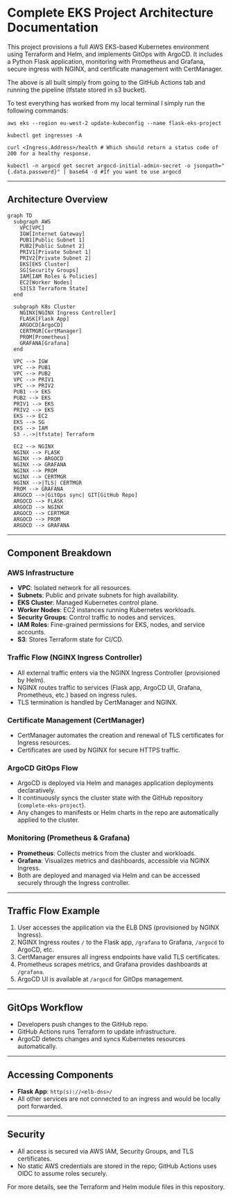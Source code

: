 # Complete EKS Project Architecture Documentation

This project provisions a full AWS EKS-based Kubernetes environment using Terraform and Helm, and implements GitOps with ArgoCD. It includes a Python Flask application, monitoring with Prometheus and Grafana, secure ingress with NGINX, and certificate management with CertManager.

The above is all built simply from going to the GitHub Actions tab and running the pipeline (tfstate stored in s3 bucket).

To test everything has worked from my local terminal I simply run the following commands:

```
aws eks --region eu-west-2 update-kubeconfig --name flask-eks-project

kubectl get ingresses -A

curl <Ingress.Address>/health # Which should return a status code of 200 for a healthy response.
 
kubectl -n argocd get secret argocd-initial-admin-secret -o jsonpath="{.data.password}" | base64 -d #If you want to use argocd
```

---

## **Architecture Overview**

```mermaid
graph TD
  subgraph AWS
    VPC[VPC]
    IGW[Internet Gateway]
    PUB1[Public Subnet 1]
    PUB2[Public Subnet 2]
    PRIV1[Private Subnet 1]
    PRIV2[Private Subnet 2]
    EKS[EKS Cluster]
    SG[Security Groups]
    IAM[IAM Roles & Policies]
    EC2[Worker Nodes]
    S3[S3 Terraform State]
  end

  subgraph K8s Cluster
    NGINX[NGINX Ingress Controller]
    FLASK[Flask App]
    ARGOCD[ArgoCD]
    CERTMGR[CertManager]
    PROM[Prometheus]
    GRAFANA[Grafana]
  end

  VPC --> IGW
  VPC --> PUB1
  VPC --> PUB2
  VPC --> PRIV1
  VPC --> PRIV2
  PUB1 --> EKS
  PUB2 --> EKS
  PRIV1 --> EKS
  PRIV2 --> EKS
  EKS --> EC2
  EKS --> SG
  EKS --> IAM
  S3 -.->|tfstate| Terraform

  EC2 --> NGINX
  NGINX --> FLASK
  NGINX --> ARGOCD
  NGINX --> GRAFANA
  NGINX --> PROM
  NGINX --> CERTMGR
  NGINX -->|TLS| CERTMGR
  PROM --> GRAFANA
  ARGOCD -->|GitOps sync| GIT[GitHub Repo]
  ARGOCD --> FLASK
  ARGOCD --> NGINX
  ARGOCD --> CERTMGR
  ARGOCD --> PROM
  ARGOCD --> GRAFANA
```

---

## **Component Breakdown**

### **AWS Infrastructure**
- **VPC**: Isolated network for all resources.
- **Subnets**: Public and private subnets for high availability.
- **EKS Cluster**: Managed Kubernetes control plane.
- **Worker Nodes**: EC2 instances running Kubernetes workloads.
- **Security Groups**: Control traffic to nodes and services.
- **IAM Roles**: Fine-grained permissions for EKS, nodes, and service accounts.
- **S3**: Stores Terraform state for CI/CD.

### **Traffic Flow (NGINX Ingress Controller)**
- All external traffic enters via the NGINX Ingress Controller (provisioned by Helm).
- NGINX routes traffic to services (Flask app, ArgoCD UI, Grafana, Prometheus, etc.) based on ingress rules.
- TLS termination is handled by CertManager and NGINX.

### **Certificate Management (CertManager)**
- CertManager automates the creation and renewal of TLS certificates for Ingress resources.
- Certificates are used by NGINX for secure HTTPS traffic.

### **ArgoCD GitOps Flow**
- ArgoCD is deployed via Helm and manages application deployments declaratively.
- It continuously syncs the cluster state with the GitHub repository (`complete-eks-project`).
- Any changes to manifests or Helm charts in the repo are automatically applied to the cluster.

### **Monitoring (Prometheus & Grafana)**
- **Prometheus**: Collects metrics from the cluster and workloads.
- **Grafana**: Visualizes metrics and dashboards, accessible via NGINX Ingress.
- Both are deployed and managed via Helm and can be accessed securely through the Ingress controller.

---

## **Traffic Flow Example**
1. User accesses the application via the ELB DNS (provisioned by NGINX Ingress).
2. NGINX Ingress routes `/` to the Flask app, `/grafana` to Grafana, `/argocd` to ArgoCD, etc.
3. CertManager ensures all ingress endpoints have valid TLS certificates.
4. Prometheus scrapes metrics, and Grafana provides dashboards at `/grafana`.
5. ArgoCD UI is available at `/argocd` for GitOps management.

---

## **GitOps Workflow**
- Developers push changes to the GitHub repo.
- GitHub Actions runs Terraform to update infrastructure.
- ArgoCD detects changes and syncs Kubernetes resources automatically.

---

## **Accessing Components**
- **Flask App**: `http(s)://<elb-dns>/`
- All other services are not connected to an ingress and would be locally port forwarded.

---

## **Security**
- All access is secured via AWS IAM, Security Groups, and TLS certificates.
- No static AWS credentials are stored in the repo; GitHub Actions uses OIDC to assume roles securely.

For more details, see the Terraform and Helm module files in this repository.